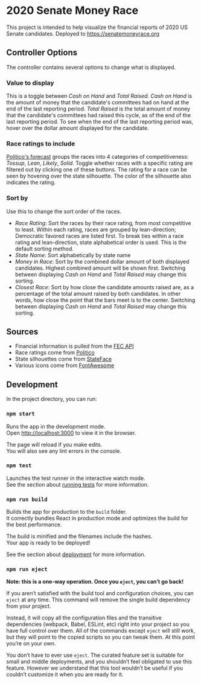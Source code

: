 # 2020 Senate Money Race
This project is intended to help visualize the financial reports of 2020 US Senate candidates. Deployed to https://senatemoneyrace.org

## Controller Options
The controller contains several options to change what is displayed.

### Value to display
This is a toggle between _Cash on Hand_ and _Total Raised_. _Cash on Hand_ is the amount of money that the candidate's committees had on hand at the end of the last reporting period. _Total Raised_ is the total amount of money that the candidate's committees had raised this cycle, as of the end of the last reporting period. To see when the end of the last reporting period was, hover over the dollar amount displayed for the candidate.

### Race ratings to include
[Politico's forecast](https://www.politico.com/2020-election/race-forecasts-and-predictions/senate/) groups the races into 4 categories of competitiveness: _Tossup_, _Lean_, _Likely_, _Solid_. Toggle whether races with a specific rating are filtered out by clicking one of these buttons. The rating for a race can be seen by hovering over the state silhouette. The color of the silhouette also indicates the rating.

### Sort by
Use this to change the sort order of the races.
* _Race Rating_: Sort the races by their race rating, from most competitive to least. Within each rating, races are grouped by lean-direction; Democratic favored races are listed first. To break ties within a race rating and lean-direction, state alphabetical order is used. This is the default sorting method.
* _State Name_: Sort alphabetically by state name
* _Money in Race_: Sort by the combined dollar amount of both displayed candidates. Highest combined amount will be shown first. Switching between displaying _Cash on Hand_ and _Total Raised_ may change this sorting.
* _Closest Race_: Sort by how close the candidate amounts raised are, as a percentage of the total amount raised by both candidates. In other words, how close the point that the bars meet is to the center. Switching between displaying _Cash on Hand_ and _Total Raised_ may change this sorting. 

## Sources
* Financial information is pulled from the [FEC API](https://api.open.fec.gov/developers/)
* Race ratings come from [Politico](https://www.politico.com/2020-election/race-forecasts-and-predictions/senate/)
* State silhouettes come from [StateFace](https://propublica.github.io/stateface/)
* Various icons come from [FontAwesome](https://fontawesome.com/)

## Development

In the project directory, you can run:

### `npm start`

Runs the app in the development mode.<br />
Open [http://localhost:3000](http://localhost:3000) to view it in the browser.

The page will reload if you make edits.<br />
You will also see any lint errors in the console.

### `npm test`

Launches the test runner in the interactive watch mode.<br />
See the section about [running tests](https://facebook.github.io/create-react-app/docs/running-tests) for more information.

### `npm run build`

Builds the app for production to the `build` folder.<br />
It correctly bundles React in production mode and optimizes the build for the best performance.

The build is minified and the filenames include the hashes.<br />
Your app is ready to be deployed!

See the section about [deployment](https://facebook.github.io/create-react-app/docs/deployment) for more information.

### `npm run eject`

**Note: this is a one-way operation. Once you `eject`, you can’t go back!**

If you aren’t satisfied with the build tool and configuration choices, you can `eject` at any time. This command will remove the single build dependency from your project.

Instead, it will copy all the configuration files and the transitive dependencies (webpack, Babel, ESLint, etc) right into your project so you have full control over them. All of the commands except `eject` will still work, but they will point to the copied scripts so you can tweak them. At this point you’re on your own.

You don’t have to ever use `eject`. The curated feature set is suitable for small and middle deployments, and you shouldn’t feel obligated to use this feature. However we understand that this tool wouldn’t be useful if you couldn’t customize it when you are ready for it.
